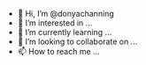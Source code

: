 - 👋 Hi, I’m @donyachanning
- 👀 I’m interested in ...
- 🌱 I’m currently learning ...
- 💞️ I’m looking to collaborate on ...
- 📫 How to reach me ...

<!---
donyachanning/donyachanning is a ✨ special ✨ repository because its `README.md` (this file) appears on your GitHub profile.
You can click the Preview link to take a look at your changes.
--->
